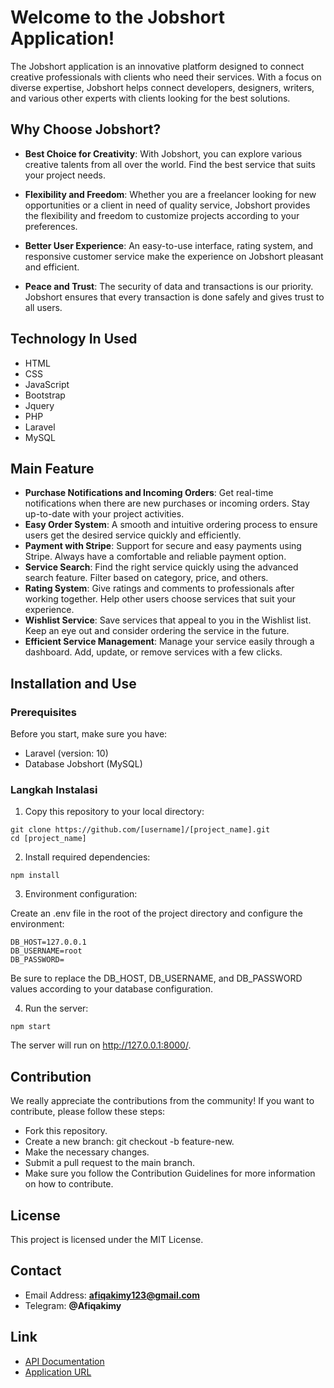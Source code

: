 # Welcome to the Jobshort Application!

The Jobshort application is an innovative platform designed to connect creative professionals with clients who need their services. With a focus on diverse expertise, Jobshort helps connect developers, designers, writers, and various other experts with clients looking for the best solutions.

## Why Choose Jobshort?

- **Best Choice for Creativity**: With Jobshort, you can explore various creative talents from all over the world. Find the best service that suits your project needs.

- **Flexibility and Freedom**: Whether you are a freelancer looking for new opportunities or a client in need of quality service, Jobshort provides the flexibility and freedom to customize projects according to your preferences.

- **Better User Experience**: An easy-to-use interface, rating system, and responsive customer service make the experience on Jobshort pleasant and efficient.

- **Peace and Trust**: The security of data and transactions is our priority. Jobshort ensures that every transaction is done safely and gives trust to all users.

## Technology In Used

- HTML
- CSS
- JavaScript
- Bootstrap
- Jquery
- PHP
- Laravel
- MySQL

## Main Feature

- **Purchase Notifications and Incoming Orders**: Get real-time notifications when there are new purchases or incoming orders. Stay up-to-date with your project activities.
- **Easy Order System**: A smooth and intuitive ordering process to ensure users get the desired service quickly and efficiently.
- **Payment with Stripe**: Support for secure and easy payments using Stripe. Always have a comfortable and reliable payment option.
- **Service Search**: Find the right service quickly using the advanced search feature. Filter based on category, price, and others.
- **Rating System**: Give ratings and comments to professionals after working together. Help other users choose services that suit your experience.
- **Wishlist Service**: Save services that appeal to you in the Wishlist list. Keep an eye out and consider ordering the service in the future.
- **Efficient Service Management**: Manage your service easily through a dashboard. Add, update, or remove services with a few clicks.

## Installation and Use

### Prerequisites

Before you start, make sure you have:

- Laravel (version: 10)
- Database Jobshort (MySQL)

### Langkah Instalasi

1. Copy this repository to your local directory:

```
git clone https://github.com/[username]/[project_name].git
cd [project_name]
```

2. Install required dependencies:

```
npm install
```

3. Environment configuration:

Create an .env file in the root of the project directory and configure the environment:

```
DB_HOST=127.0.0.1
DB_USERNAME=root
DB_PASSWORD=
```

Be sure to replace the DB_HOST, DB_USERNAME, and DB_PASSWORD values according to your database configuration.

4. Run the server:

``` 
npm start
```

The server will run on http://127.0.0.1:8000/.

## Contribution

We really appreciate the contributions from the community! If you want to contribute, please follow these steps:

- Fork this repository.
- Create a new branch: git checkout -b feature-new.
- Make the necessary changes.
- Submit a pull request to the main branch.
- Make sure you follow the Contribution Guidelines for more information on how to contribute.

## License

This project is licensed under the MIT License.

## Contact

- Email Address: **afiqakimy123@gmail.com**
- Telegram: **@Afiqakimy**

## Link

- [API Documentation](https://www.jobshort.xyz)
- [Application URL](https://www.jobshort.xyz)

